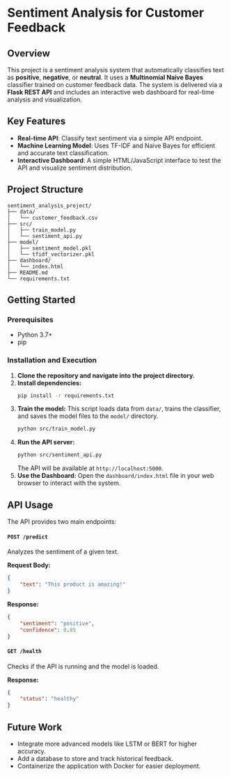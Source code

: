 # Sentiment Analysis for Customer Feedback

## Overview

This project is a sentiment analysis system that automatically classifies text as **positive**, **negative**, or **neutral**. It uses a **Multinomial Naive Bayes** classifier trained on customer feedback data. The system is delivered via a **Flask REST API** and includes an interactive web dashboard for real-time analysis and visualization.

## Key Features

* **Real-time API**: Classify text sentiment via a simple API endpoint.
* **Machine Learning Model**: Uses TF-IDF and Naive Bayes for efficient and accurate text classification.
* **Interactive Dashboard**: A simple HTML/JavaScript interface to test the API and visualize sentiment distribution.

## Project Structure

```
sentiment_analysis_project/
├── data/
│   └── customer_feedback.csv
├── src/
│   ├── train_model.py
│   └── sentiment_api.py
├── model/
│   ├── sentiment_model.pkl
│   └── tfidf_vectorizer.pkl
├── dashboard/
│   └── index.html
├── README.md
└── requirements.txt
```

## Getting Started

### Prerequisites

* Python 3.7+
* pip

### Installation and Execution

1.  **Clone the repository and navigate into the project directory.**
2.  **Install dependencies:**
    ```bash
    pip install -r requirements.txt
    ```
3.  **Train the model:**
    This script loads data from `data/`, trains the classifier, and saves the model files to the `model/` directory.
    ```bash
    python src/train_model.py
    ```
4.  **Run the API server:**
    ```bash
    python src/sentiment_api.py
    ```
    The API will be available at `http://localhost:5000`.
5.  **Use the Dashboard:**
    Open the `dashboard/index.html` file in your web browser to interact with the system.

## API Usage

The API provides two main endpoints:

#### `POST /predict`

Analyzes the sentiment of a given text.

**Request Body:**

```json
{
    "text": "This product is amazing!"
}
```

**Response:**

```json
{
    "sentiment": "positive",
    "confidence": 0.85
}
```

#### `GET /health`

Checks if the API is running and the model is loaded.

**Response:**

```json
{
    "status": "healthy"
}
```

## Future Work

* Integrate more advanced models like LSTM or BERT for higher accuracy.
* Add a database to store and track historical feedback.
* Containerize the application with Docker for easier deployment.
